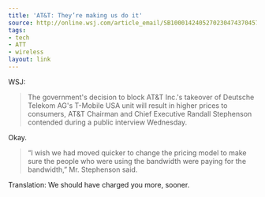 ```yaml
---
title: 'AT&T: They’re making us do it'
source: http://online.wsj.com/article_email/SB10001424052702304743704577380431659747956-lMyQjAxMTAyMDAwMjEwNDIyWj.html
tags:
- tech
- ATT
- wireless
layout: link
---
```


WSJ:

> The government's decision to block AT&T Inc.'s takeover of Deutsche Telekom AG's T-Mobile USA unit will result in higher prices to consumers, AT&T Chairman and Chief Executive Randall Stephenson contended during a public interview Wednesday.

Okay.

> “I wish we had moved quicker to change the pricing model to make sure the people who were using the bandwidth were paying for the bandwidth,” Mr. Stephenson said.

Translation: We should have charged you more, sooner.